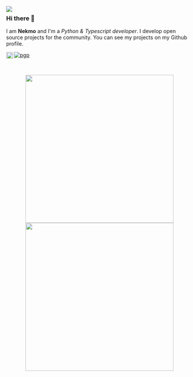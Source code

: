 <img align="left" src="https://avatars.githubusercontent.com/u/740106?v=4">

### Hi there 👋

I am **Nekmo** and I'm a *Python & Typescript developer*. I develop open source projects for the community.
You can see my projects on my Github profile.


[![pgp](https://img.shields.io/badge/pgp-0xa2924541d0d0c863-313131?style=flat&labelColor=313131&color=313131)](https://github.com/nekmo.gpg)
<a href='https://twitter.com/nekmocom/'><img align='left' alt="twitter" src="https://raw.githubusercontent.com/rahul-jha98/rahul-jha98/561d474902b59c7429ec22bb73e225696c27b202/assets/twitter.svg" height='18px'/></a>

<br>

<p align = "center">
  <img src = "https://github-readme-stats.vercel.app/api?username=nekmo&show_icons=true&" width = 400>
  <img src = "https://github-readme-streak-stats.herokuapp.com?user=nekmo&hide_border=true" width = 400>
</p>
